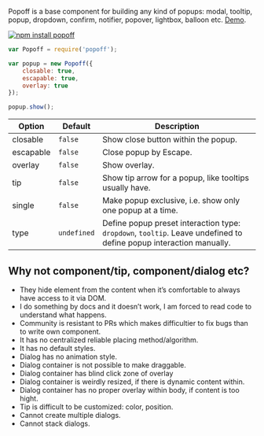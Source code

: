Popoff is a base component for building any kind of popups: modal, tooltip, popup, dropdown, confirm, notifier, popover, lightbox, balloon etc. [Demo](http://dfcreative.github.io/popoff).


[![npm install popoff](https://nodei.co/npm/popoff.png?mini=true)](https://npmjs.org/package/popoff/)


```js
var Popoff = require('popoff');

var popup = new Popoff({
	closable: true,
	escapable: true,
	overlay: true
});

popup.show();
```

| Option | Default | Description |
|---|---|---|
| closable | `false` | Show close button within the popup. |
| escapable | `false` | Close popup by Escape. |
| overlay | `false` | Show overlay. |
| tip | `false` | Show tip arrow for a popup, like tooltips usually have. |
| single | `false` | Make popup exclusive, i.e. show only one popup at a time. |
| type | `undefined` | Define popup preset interaction type: `dropdown`, `tooltip`. Leave undefined to define popup interaction manually. |


## Why not component/tip, component/dialog etc?

* They hide element from the content when it’s comfortable to always have access to it via DOM.
* I do something by docs and it doesn’t work, I am forced to read code to understand what happens.
* Community is resistant to PRs which makes difficultier to fix bugs than to write own component.
* It has no centralized reliable placing method/algorithm.
* It has no default styles.
* Dialog has no animation style.
* Dialog container is not possible to make draggable.
* Dialog container has blind click zone of overlay
* Dialog container is weirdly resized, if there is dynamic content within.
* Dialog container has no proper overlay within body, if content is too hight.
* Tip is difficult to be customized: color, position.
* Cannot create multiple dialogs.
* Cannot stack dialogs.